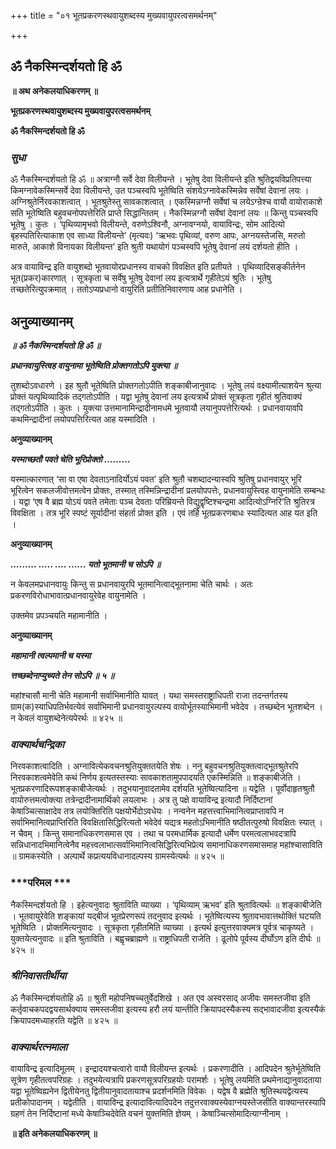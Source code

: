 +++
title = "०१ भूतप्रकरणस्थवायुशब्दस्य मुख्यवायुपरत्वसमर्थनम्"

+++


## ॐ नैकस्मिन्दर्शयतो हि ॐ

**॥ अथ अनेकलयाधिकरणम् ॥**

**भूतप्रकरणस्थवायुशब्दस्य मुख्यवायुपरत्वसमर्थनम्**

**ॐ नैकस्मिन्दर्शयतो हि ॐ**

### ***सुधा***

ॐ नैकस्मिन्दर्शयतो हि ॐ ॥ अत्राग्नौ सर्वे देवा विलीयन्ते । भूतेषु देवा विलीयन्ते इति श्रुतिद्वयविप्रतिपत्त्या किमग्नावेकस्मिन्सर्वे देवा विलीयन्ते, उत पञ्चस्वपि भूतेष्विति संशयेऽग्नावेकस्मिन्नेव सर्वेषां देवानां लयः । अग्निश्रुतेर्निरवकाशत्वात् । भूतश्रुतेस्तु सावकाशत्वात् । एकस्मिन्नग्नौ सर्वेषां च लयेऽग्न्रेश्च वायौ वायोराकाशे सति भूतेष्विति बहुवचनोपपत्तेरिति प्राप्ते सिद्धान्तितम् । नैकस्मिन्नग्नौ सर्वेषां देवानां लयः ॥ किन्तु पञ्चस्वपि भूतेषु । कुतः । ‘पृथिव्यामृभवो विलीयन्ते, वरुणेऽश्विनौ, अग्नावग्नयो, वायाविन्द्रः, सोम आदित्यो बृहस्पतिरित्याकाश एव साध्या विलीयन्ते’ (मृत्यवः) ‘ऋभवः पृथिव्यां, वरुण आपः, अग्नयस्तेजसि, मरुतो मारुते, आकाशे विनायका विलीयन्त’ इति श्रुती यथायोगं पञ्चस्वपि भूतेषु देवानां लयं दर्शयतो हीति ।

अत्र वायाविन्द्र इति वायुशब्दो भूतवायोरप्रधानस्य वाचको विवक्षित इति प्रतीयते । पृथिव्यादिसङ्कीर्तनेन भूत(प्रकर)कारणात् । सूत्रकृता च सर्वेषु भूतेषु देवानां लय इत्यत्रार्थे गृहीतेऽयं श्रुतिः । भूतेषु तच्छतेरित्युपक्रमात् । ततोऽप्यप्रधानो वायुरिति प्रतीतिनिवारणाय आह प्रधानेति ।

## **अनुव्याख्यानम्**

***॥ ॐ नैकस्मिन्दर्शयतो हि ॐ ॥***

***प्रधानवायुस्त्विह वायुनामा भूतेष्विति प्रोक्तगतोऽपि युक्त्या ॥***

तुशब्दोऽवधारणे । इह श्रुतौ भूतेष्विति प्रोक्तगतोऽपीति शङ्काबीजानुवादः । भूतेषु लयं वक्ष्यामीत्याशयेन श्रुत्या प्रोक्तं यत्पृथिव्यादिकं तद्गतोऽपीति । यद्वा भूतेषु देवानां लय इत्यत्रार्थे प्रोक्तं सूत्रकृता गृहीतं श्रुतिवाक्यं तद्गतोऽपीति । कुतः । युक्त्या उत्तमानामिन्द्रादीनामधमे भूतवायौ लयानुपपत्तेरित्यर्थः । प्रधानवायावपि कथमिन्द्रादीनां लयोपपत्तिरित्यत आह यस्मादिति ।

**अनुव्याख्यानम्**

***यस्माच्छतौ पवते चेति भूरिप्रोक्तो .........***

यस्मात्कारणात् ‘सा वा एषा देवताऽनादिर्योऽयं पवत’ इति श्रुतौ चशब्दादन्यास्वपि श्रुतिषु प्रधानवायुर् भूरि भूरित्वेन सकलजीवोत्तमत्वेन प्रोक्तः, तस्मात् तस्मिन्निन्द्रादीनां प्रलयोपपत्तेः, प्रधानवायुस्त्विह वायुनामेति सम्बन्धः । यद्वा ‘एष वै ब्रह्म योऽयं पवते तमेताः पञ्च देवताः परिम्रियन्ते विद्युद्वृष्टिश्चन्द्रमा आदित्योऽग्निरि’ति श्रुतिरत्र विवक्षिता । तत्र भूरि स्पष्टं सूर्यादीनां संहर्ता प्रोक्त इति । एवं तर्हि भूतप्रकरणबाधः स्यादित्यत आह यत इति ।

**अनुव्याख्यानम्**

***......... ..... .... ...... यतो भूतमानी च सोऽपि ॥***

न केवलमप्रधानवायुः किन्तु स प्रधानवायुरपि भूतमानित्वाद्भूतनामा चेति चार्थः । अतः प्रकरणविरोधाभावात्प्रधानवायुरेवेह वायुनामेति ।

उक्तमेव प्रपञ्चयति महामानीति ।

**अनुव्याख्यानम्**

***महामानी त्वल्पमानी च यस्मा***

***त्तच्छब्देनाप्युच्यते तेन सोऽपि ॥ ५ ॥***

महांश्चासौ मानी चेति महामानी सर्वाभिमानीति यावत् । यथा समस्तराष्ट्राधिपती राजा तदन्तर्गतस्य ग्राम(क)स्याधिपतिर्भवत्येवं सर्वाभिमानी प्रधानवायुरल्पस्य वायोर्भूतस्याभिमानी भवेदेव । तच्छब्देन भूतशब्देन । न केवलं वायुशब्देनेत्यपेरर्थः ॥ ४२५ ॥

### ***वाक्यार्थचन्द्रिका***

निरवकाशत्वादिति । अग्नावित्येकवचनश्रुतियुक्ततयेति शेषः । ननु बहुवचनश्रुतियुक्तत्वाद्भूतश्रुतेरपि निरवकाशत्वमेवेति कथं निर्णय इत्यतस्तस्याः सावकाशतामुपपादयति एकस्मिन्निति ॥ शङ्काबीजेति । भूतप्रकरणादिरूपशङ्काबीजेत्यर्थः । तदुभयानुवादतामेव दर्शयति भूतेष्वित्यादिना ॥ यद्वेति । पूर्वोदाहृतश्रुतौ वायोरुत्तमत्वोक्त्या तत्रेन्द्रादीनामार्थिको लयलाभः । अत्र तु पक्षे वायाविन्द्र इत्यादौ निर्दिष्टानां केषाञ्चित्साक्षादेव तत्र लयोक्तिरिति पक्षयोर्भेदोऽवधेयः । नन्वनेन महत्तत्त्वाभिमानित्वप्राप्तावपि न सर्वाभिमानित्वप्राप्तिरिति विवक्षितासिद्धिरित्यतो भवेदेवं यद्यत्र महतोऽभिमानीति षष्ठीतत्पुरुषो विवक्षितः स्यात् । न चैवम् । किन्तु समानाधिकरणसमास एव । तथा च परमधार्मिक इत्यादौ धर्मेण परमत्वलाभवदत्रापि सन्निधानादभिमानित्वेनैव महत्त्वलाभात्सर्वाभिमानित्वसिद्धिरित्यभिप्रेत्य समानाधिकरणसमासमाह महांश्चासाविति ॥ ग्रामकस्येति । अल्पार्थे कप्रत्ययविधानादल्पस्य ग्रामस्येत्यर्थः ॥ ४२५ ॥

### ***परिमल ***

नैकस्मिन्दर्शयतो हि । इहेत्यनुवादः श्रुताविति व्याख्या । ‘पृथिव्याम् ऋभव’ इति श्रुतावित्यर्थः ॥ शङ्काबीजेति । भूतवायुरेवेति शङ्कायां यद्बीजं भूतप्रेरणरूपं तदनुवाद इत्यर्थः । भूतेष्वित्यस्य श्रुतावभावात्तथोक्तिं घटयति भूतेष्विति । प्रोक्तमित्यनुवादः । सूत्रकृता गृहीतमिति व्याख्या । इत्यर्थ इत्युत्तरवाक्यमत्र पूर्वत्र चाकृष्यते । युक्तयेत्यनुवादः ॥ इति श्रुताविति । बह्वृचब्राह्मणे ॥ राष्ट्राधिपती राजेति । ढूलोपे पूर्वस्य दीर्घोऽण इति दीर्घः ॥ ४२५ ॥

### ***श्रीनिवासतीर्थीया***

ॐ नैकस्मिन्दर्शयतोहि ॐ ॥ श्रुती महोपनिषच्चतुर्वेदशिखे । अत एव अस्वरसाद् अजीवः समस्तजीवा इति कर्तृवाचकपदद्वयसार्थक्याय समस्तजीवा इत्यस्य हरौ लयं यान्तीति क्रियापदस्यैकस्य सद्भावादजीवा इत्यस्यैकं क्रियापदमध्याहरति यद्वेति ॥ ४२५ ॥

### ***वाक्यार्थरत्नमाला***

वायाविन्द्र इत्यादिमूलम् । इन्द्रादयश्चत्वारो वायौ विलीयन्त इत्यर्थः । प्रकरणादीति । आदिपदेन श्रुतेर्भूतेष्विति सूत्रेण गृहीतत्वपरिग्रहः । तदुभयेत्यत्रापि प्रकरणसूत्रपरिग्रहयोः परामर्शः । भूतेषु लयमिति प्रथमेनाद्यानुवादताया यद्वा भूतेष्विह्यनेन द्वितीयेनतु द्वितीयानुवादतायाश्च प्रदर्शनमिति विवेकः । यद्वेष वै ब्रह्मेति श्रुतिस्थयद्वेत्यस्य प्रतीकोपादानम् । यद्वेतीति । वायाविन्द्र इत्यादावित्यादिपदेन तदुत्तरवाक्यस्येवाग्नयस्तेजसीति वाक्यान्तरस्यापि ग्रहणं तेन निर्दिष्टानां मध्ये केषाञ्चिदेवेति वचनं युक्तमिति ज्ञेयम् । केषाञ्चित्सोमादित्याग्नीनाम् ।

**॥ इति अनेकलयाधिकरणम् ॥**

